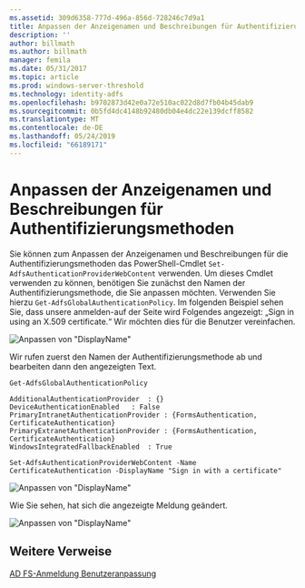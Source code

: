 ```yaml
---
ms.assetid: 309d6358-777d-496a-856d-728246c7d9a1
title: Anpassen der Anzeigenamen und Beschreibungen für Authentifizierungsmethoden
description: ''
author: billmath
ms.author: billmath
manager: femila
ms.date: 05/31/2017
ms.topic: article
ms.prod: windows-server-threshold
ms.technology: identity-adfs
ms.openlocfilehash: b9702873d42e0a72e510ac022d8d7fb04b45dab9
ms.sourcegitcommit: 0b5fd4dc4148b92480db04e4dc22e139dcff8582
ms.translationtype: MT
ms.contentlocale: de-DE
ms.lasthandoff: 05/24/2019
ms.locfileid: "66189171"
---
```

# <a name="customize-the-display-names-and-descriptions-for-authentication-methods"></a>Anpassen der Anzeigenamen und Beschreibungen für Authentifizierungsmethoden 


Sie können zum Anpassen der Anzeigenamen und Beschreibungen für die Authentifizierungsmethoden das PowerShell-Cmdlet `Set-AdfsAuthenticationProviderWebContent` verwenden.  Um dieses Cmdlet verwenden zu können, benötigen Sie zunächst den Namen der Authentifizierungsmethode, die Sie anpassen möchten.  Verwenden Sie hierzu `Get-AdfsGlobalAuthenticationPolicy`.  Im folgenden Beispiel sehen Sie, dass unsere anmelden\-auf der Seite wird Folgendes angezeigt:  „Sign in using an X.509 certificate.“  Wir möchten dies für die Benutzer vereinfachen.  
  
![Anpassen von "DisplayName"](media/AD-FS-user-sign-in-customization/ADFS_Customize_Update1.PNG)  
  
Wir rufen zuerst den Namen der Authentifizierungsmethode ab und bearbeiten dann den angezeigten Text.  
  
 
    Get-AdfsGlobalAuthenticationPolicy  
      
    AdditionalAuthenticationProvider  : {}  
    DeviceAuthenticationEnabled   : False  
    PrimaryIntranetAuthenticationProvider : {FormsAuthentication, CertificateAuthentication}  
    PrimaryExtranetAuthenticationProvider : {FormsAuthentication, CertificateAuthentication}  
    WindowsIntegratedFallbackEnabled  : True  
      
    Set-AdfsAuthenticationProviderWebContent -Name CertificateAuthentication -DisplayName "Sign in with a certificate"  
  
  
![Anpassen von "DisplayName"](media/AD-FS-user-sign-in-customization/ADFS_Customize_Update2.PNG)  
  
Wie Sie sehen, hat sich die angezeigte Meldung geändert.  
  
![Anpassen von "DisplayName"](media/AD-FS-user-sign-in-customization/ADFS_Customize_Update3.PNG)  

## <a name="additional-references"></a>Weitere Verweise 
[AD FS-Anmeldung Benutzeranpassung](AD-FS-user-sign-in-customization.md) 
